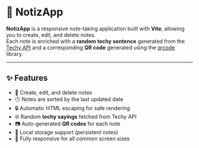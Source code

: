 # 📝 NotizApp

**NotizApp** is a responsive note-taking application built with **Vite**, allowing you to create, edit, and delete notes.  
Each note is enriched with a **random techy sentence** generated from the [Techy API](https://techy-api.vercel.app/) and a corresponding **QR code** generated using the [qrcode](https://www.npmjs.com/package/qrcode) library.

---

## ✨ Features

- 📌 Create, edit, and delete notes  
- 🕒 Notes are sorted by the last updated date  
- 🔒 Automatic HTML escaping for safe rendering  
- 🌐 Random **techy sayings** fetched from Techy API  
- 📷 Auto-generated **QR codes** for each note  
- 💾 Local storage support (persistent notes)  
- 📱 Fully responsive for all common screen sizes  
